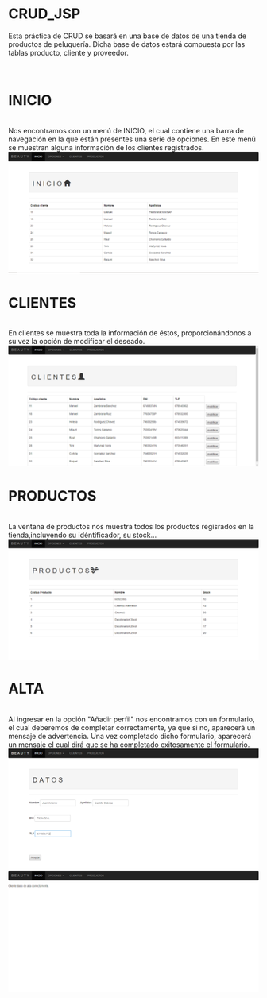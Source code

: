 # CRUD_JSP
Esta práctica de CRUD se basará en una base de datos de una tienda de productos de peluquería. 
Dicha base de datos estará compuesta por las tablas producto, cliente y proveedor.

</br>

# INICIO
</br>
Nos encontramos con un menú de INICIO, el cual contiene una barra de navegación en la que están presentes una serie de opciones.
En este menú se muestran alguna información de los clientes registrados.
</br>

<img src="INICIO.PNG">

# CLIENTES
</br>
En clientes se muestra toda la información de éstos, proporcionándonos a su vez la opción de modificar el deseado.
</br>
<img src="CLIENTES.PNG">

# PRODUCTOS
</br>
La ventana de productos nos muestra todos los productos regisrados en la tienda,incluyendo su idéntificador, su stock...
</br>
<img src="PRODUCTOS.PNG">

# ALTA
</br>
Al ingresar en la opción "Añadir perfil" nos encontramos con un formulario, el cual deberemos de completar correctamente, ya que si no, aparecerá un mensaje de advertencia. Una vez completado dicho formulario, aparecerá un mensaje el cual dirá que se ha completado exitosamente el formulario.
</br>
<img src="ALTA.PNG">
<img src="alta2.PNG">


